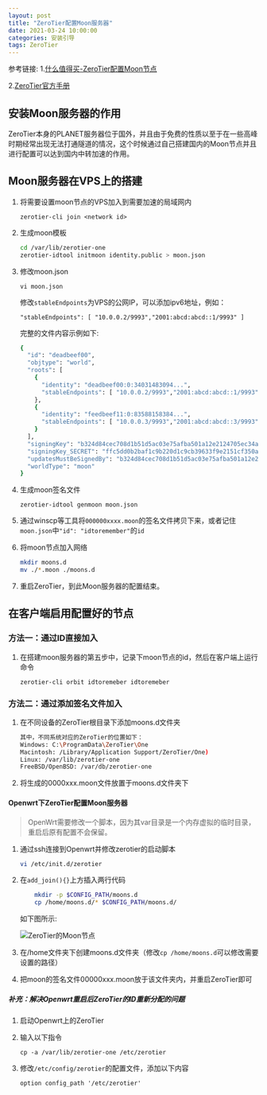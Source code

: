 ```yaml
---
layout: post
title: "ZeroTier配置Moon服务器"
date: 2021-03-24 10:00:00
categories: 安装引导
tags: ZeroTier
---
```


参考链接:
1.[什么值得买-ZeroTier配置Moon节点](https://post.smzdm.com/p/adwrepgk/)

2.[ZeroTier官方手册](https://www.zerotier.com/manual/#4_4)

## 安装Moon服务器的作用

​    ZeroTier本身的PLANET服务器位于国外，并且由于免费的性质以至于在一些高峰时期经常出现无法打通隧道的情况，这个时候通过自己搭建国内的Moon节点并且进行配置可以达到国内中转加速的作用。

## Moon服务器在VPS上的搭建

1. 将需要设置moon节点的VPS加入到需要加速的局域网内

   `zerotier-cli join <network id>`

2. 生成moon模板

   ```bash
   cd /var/lib/zerotier-one
   zerotier-idtool initmoon identity.public > moon.json
   ```

3. 修改moon.json

   `vi moon.json`

   修改`stableEndpoints`为VPS的公网IP，可以添加ipv6地址，例如：

   `"stableEndpoints": [ "10.0.0.2/9993","2001:abcd:abcd::1/9993" ]`

   完整的文件内容示例如下:

   ```bash
   {
     "id": "deadbeef00",
     "objtype": "world",
     "roots": [
       {
         "identity": "deadbeef00:0:34031483094...",
         "stableEndpoints": [ "10.0.0.2/9993","2001:abcd:abcd::1/9993" ]
       },
       {
         "identity": "feedbeef11:0:83588158384...",
         "stableEndpoints": [ "10.0.0.3/9993","2001:abcd:abcd::3/9993" ]
       }
     ],
     "signingKey": "b324d84cec708d1b51d5ac03e75afba501a12e2124705ec34a614bf8f9b2c800f44d9824ad3ab2e3da1ac52ecb39ac052ce3f54e58d8944b52632eb6d671d0e0",
     "signingKey_SECRET": "ffc5dd0b2baf1c9b220d1c9cb39633f9e2151cf350a6d0e67c913f8952bafaf3671d2226388e1406e7670dc645851bf7d3643da701fd4599fedb9914c3918db3",
     "updatesMustBeSignedBy": "b324d84cec708d1b51d5ac03e75afba501a12e2124705ec34a614bf8f9b2c800f44d9824ad3ab2e3da1ac52ecb39ac052ce3f54e58d8944b52632eb6d671d0e0",
     "worldType": "moon"
   }
   ```

4. 生成moon签名文件

   `zerotier-idtool genmoon moon.json`

5. 通过winscp等工具将`000000xxxx.moon`的签名文件拷贝下来，或者记住`moon.json`中`"id": "idtoremember"`的`id`

6. 将moon节点加入网络

   ```bash
   mkdir moons.d
   mv ./*.moon ./moons.d
   ```

7. 重启ZeroTier，到此Moon服务器的配置结束。

## 在客户端启用配置好的节点

### 方法一：通过ID直接加入

1. 在搭建moon服务器的第五步中，记录下moon节点的id，然后在客户端上运行命令

   `zerotier-cli orbit idtoremeber idtoremeber`

### 方法二：通过添加签名文件加入

1. 在不同设备的ZeroTier根目录下添加moons.d文件夹

   ```bash
   其中，不同系统对应的ZeroTier的位置如下：
   Windows: C:\ProgramData\ZeroTier\One
   Macintosh: /Library/Application Support/ZeroTier/One)
   Linux: /var/lib/zerotier-one
   FreeBSD/OpenBSD: /var/db/zerotier-one
   ```

2. 将生成的0000xxx.moon文件放置于moons.d文件夹下

#### Openwrt下ZeroTier配置Moon服务器

> OpenWrt需要修改一个脚本，因为其var目录是一个内存虚拟的临时目录，重启后原有配置不会保留。

1. 通过ssh连接到Openwrt并修改zerotier的启动脚本

   ```bash
   vi /etc/init.d/zerotier
   ```

2. 在`add_join(){}`上方插入两行代码

   ```bash
       mkdir -p $CONFIG_PATH/moons.d
       cp /home/moons.d/* $CONFIG_PATH/moons.d/
   ```

   如下图所示:

   ![ZeroTier的Moon节点](https://lsky.halc.top/laU3wA.png)

3. 在/home文件夹下创建moons.d文件夹（修改`cp /home/moons.d`可以修改需要设置的路径）

4. 把moon的签名文件00000xxx.moon放于该文件夹内，并重启ZeroTier即可

##### 补充：解决Openwrt重启后ZeroTier的ID重新分配的问题

1. 启动Openwrt上的ZeroTier

2. 输入以下指令

   ```shell
   cp -a /var/lib/zerotier-one /etc/zerotier
   ```

3. 修改`/etc/config/zerotier`的配置文件，添加以下内容

   `option config_path '/etc/zerotier'`
